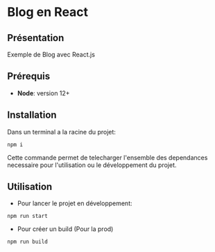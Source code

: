 # Blog en React

## Présentation
Exemple de Blog avec React.js

## Prérequis
* __Node__: version 12+

## Installation
Dans un terminal a la racine du projet:
```shell
npm i
```
Cette commande permet de telecharger l'ensemble des dependances necessaire pour l'utilisation ou le développement du projet.

## Utilisation
* Pour lancer le projet en développement:
```
npm run start
```
* Pour créer un build (Pour la prod)
```
npm run build
```
